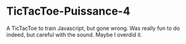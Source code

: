 # TicTacToe-Puissance-4

A TicTacToe to train Javascript, but gone wrong. Was really fun to do indeed, but careful with the sound. Maybe I overdid it.
